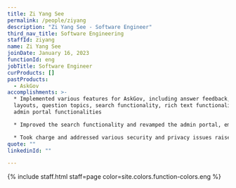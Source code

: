 ```yaml
---
title: Zi Yang See
permalink: /people/ziyang
description: "Zi Yang See - Software Engineer"
third_nav_title: Software Engineering
staffId: ziyang
name: Zi Yang See
joinDate: January 16, 2023
functionId: eng
jobTitle: Software Engineer
curProducts: []
pastProducts:
  - AskGov
accomplishments: >-
  * Implemented various features for AskGov, including answer feedback, mobile
  layouts, question topics, search functionality, rich text functionality, and
  admin portal functionalities

  * Improved the search functionality and revamped the admin portal, empowering admins to do more on their agency page and allowing product operations to be conducted more efficiently

  * Took charge and addressed various security and privacy issues raised during vulnerability assessments/penetration testing to ensure that AskGov is secure and compliant with regulations.
quote: ""
linkedinId: ""

---
```


{% include staff.html staff=page color=site.colors.function-colors.eng %}
